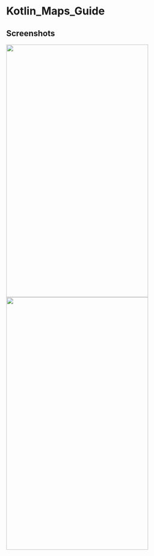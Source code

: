 # Kotlin_Maps_Guide

## Screenshots

<a href="url"><img src="https://lh3.googleusercontent.com/BYnIP7yTPWl2zcrcUzBJZDH8Saus6iWeySyyus77cY33mNVlDSljXz6U9jTiMh3_wPbal5rFRQteB1Tvu68UvCtodI_1AKfTcVLExfM9rWF7vKsxJmSArk2oO4vctldgqvTwdPMbwMgohz9sjgEaqHsikMsopCnM-qNxKpzITY3WNQTd1UpZX7tK97UEihmyX3rF7dk36nMbnSjZ8KSHAT-sQNFm4JSxQnZNIIQZ3GdZlSqlPskKW3vB4QXgYOAyMjMtljYQrB02Q0D_sO08yB_9PjKbjQbl9PEM1D0vZTqQmImspvKRupXEPWnXx64qPONZFRZDqpIZQ2-_2X2LWb-VffB-T1BhVk62zwKCKtS7e9Ag_LrHmtQowzc8SMhi2NfIJNNv2VnIwJH0wRp4rCz1B_vtyjirpSxCUwsGvtXOi_Zi6Rl5PFMBq0wXonzPWGnTr8sxZIaHLQaK5s2sMM_1MRkp4WoPtL2Udy-aA5gvj9aA-2XhGDFXXxOaYMXsyBRPJdz3V1OLsw6tRP53yMwgznrBwC80GYegDhXYEP_eOY8q9stHJyalv1sPDc-Qi5mkdU_-jsOqQGV_8-BhEs1dDBd54nd1mI9INigCLiNhipfGRzWDG39Et92xcJSnyiDTPHkLdGNOZBRhNUXK1rTaWb5bMjM=w378-h671-no" align="left" height="671" width="377" ></a>
<a href="url"><img src="https://lh3.googleusercontent.com/YwaZ3td9oWttfgvKrWbpGqZHoJDPdWaMJwKHatSJFFadxcabbnMSNrlv47mMaVo-C9XFEfL_LTYYObW9QhbFoX9cagKxeNAO9qxDxSipWosviWNONQaT0wLYnRooLlXfb-HYY2V3Uzt79SEJn98QJb3AnexwEP9ntCR371tN-seC4Ysa2HL542GBvz-p2EFBMYlcgbJb6YkGTwiajSWZ9Uc3Q8h0m_SJavBesIeQ066xcoZV0z9TznYh8sqrLjjCOWAQDGOHMhSFnpmQ39DoGqFGlhullQXm7RIeTQmtJTY7yAjE3GO6N1by-ANYDx0y6gu6RJ_23KgQ9kAD5aizokLytuPYS-vnBLB4aNE7HUq3GljLNQTfS-xjlIadbOZS2IbTeL0ZSodn1TPhLZxA48FWMW2YEiJfwacASIgWoJrobGcQnsra-20C8ck2GsHzPJ2TUm9vhqF47Z3VAUIEElnfCd5xVb8VEkIEZDj2dA-BLkV_WLHS6VRHhV0kG4y2cMP64hVemUk60jYJiyH3sQZU3YONbu8__8Sk3pCd3eYhwjCcoVDqP-YYEEgmjfD5ZloOuHZywCWskZGzD1qpORHA_S6iEFBTm1qAqtYnf93MyZgMA_IwFPH_hlTvoxRtPW2aENflugbbED2C_bXJBwDkvrZaNiQ=w378-h671-no" align="left" height="671" width="377" ></a>
